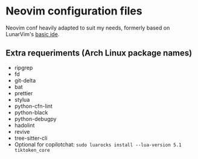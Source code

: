 # Neovim configuration files

Neovim conf heavily adapted to suit my needs, formerly based on LunarVim's [basic ide](https://github.com/LunarVim/nvim-basic-ide).

## Extra requeriments (Arch Linux package names)

* ripgrep
* fd
* git-delta
* bat
* prettier
* stylua
* python-cfn-lint
* python-black
* python-debugpy
* hadolint
* revive
* tree-sitter-cli
* Optional for copilotchat: `sudo luarocks install --lua-version 5.1 tiktoken_core`
